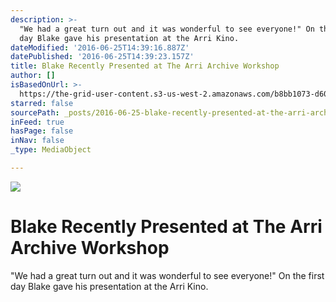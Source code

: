 ```yaml
---
description: >-
  "We had a great turn out and it was wonderful to see everyone!" On the first
  day Blake gave his presentation at the Arri Kino.
dateModified: '2016-06-25T14:39:16.887Z'
datePublished: '2016-06-25T14:39:23.157Z'
title: Blake Recently Presented at The Arri Archive Workshop
author: []
isBasedOnUrl: >-
  https://the-grid-user-content.s3-us-west-2.amazonaws.com/b8bb1073-d609-4c67-96f3-df9c035194b3.jpg
starred: false
sourcePath: _posts/2016-06-25-blake-recently-presented-at-the-arri-archive-workshop.md
inFeed: true
hasPage: false
inNav: false
_type: MediaObject

---
```

![](https://the-grid-user-content.s3-us-west-2.amazonaws.com/b8bb1073-d609-4c67-96f3-df9c035194b3.jpg)

# Blake Recently Presented at The Arri Archive Workshop

"We had a great turn out and it was wonderful to see everyone!" On the first day Blake gave his presentation at the Arri Kino.